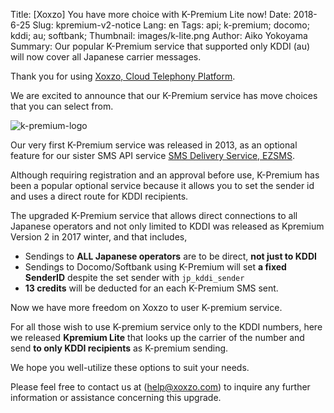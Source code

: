 Title: [Xoxzo] You have more choice with K-Premium Lite now!
Date: 2018-6-25
Slug: kpremium-v2-notice
Lang: en
Tags: api; k-premium; docomo; kddi; au; softbank; 
Thumbnail: images/k-lite.png
Author: Aiko Yokoyama
Summary: Our popular K-Premium service that supported only KDDI (au) will now cover all Japanese carrier messages.

Thank you for using [Xoxzo, Cloud Telephony Platform](https://www.xoxzo.com/en/).

We are excited to announce that our K-Premium service has move choices that you can select from. 

![k-premium-logo](/images/k-lite.png)

Our very first K-Premium service was released in 2013, as an optional feature for our sister
SMS API service [SMS Delivery Service, EZSMS](https://www.ezsms.biz/ja/).

Although requiring registration and an approval before use,
K-Premium has been a popular optional service because it allows you to set the
sender id and uses a direct route for KDDI recipients.

The upgraded K-Premium service that allows direct connections to all Japanese operators and not only limited to KDDI
was released as Kpremium Version 2 in 2017 winter, and that includes,

- Sendings to **ALL Japanese operators** are to be direct, **not just to KDDI**
- Sendings to Docomo/Softbank using K-Premium will set **a fixed SenderID** despite the set sender with `jp_kddi_sender`
- **13 credits** will be deducted for an each K-Premium SMS sent.

Now we have more freedom on Xoxzo to user K-premium service. 

For all those wish to use K-premium service only to the KDDI numbers, 
here we released **Kpremium Lite** that looks up the carrier of the number and
send **to only KDDI recipients** as K-premium sending.

We hope you  well-utilize these options to suit your needs.


Please feel free to contact us at (help@xoxzo.com) to inquire any further information or
assistance concerning this upgrade.
